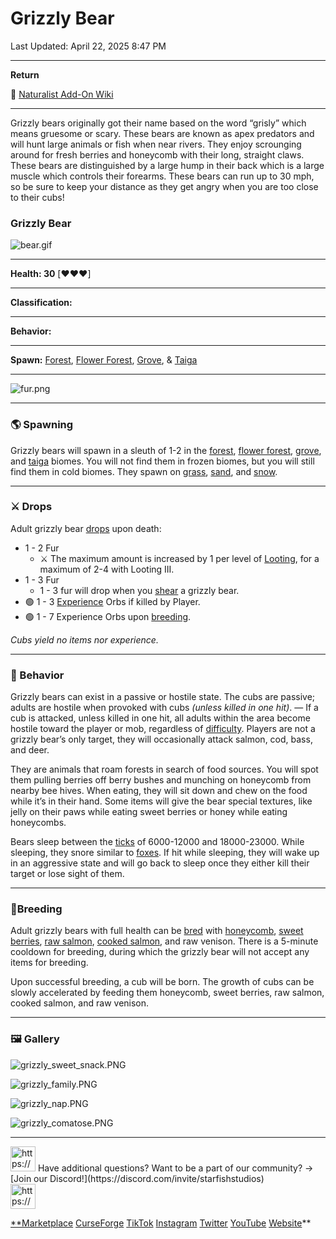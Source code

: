 # Grizzly Bear

Last Updated: April 22, 2025 8:47 PM

---

**Return**

🐻 [Naturalist Add-On Wiki](https://www.notion.so/1a7a9a61c3f1800c8e32e893d6e7f430?pvs=21)

---

Grizzly bears originally got their name based on the word “grisly” which means gruesome or scary. These bears are known as apex predators and will hunt large animals or fish when near rivers. They enjoy scrounging around for fresh berries and honeycomb with their long, straight claws. These bears are distinguished by a large hump in their back which is a large muscle which controls their forearms. These bears can run up to 30 mph, so be sure to keep your distance as they get angry when you are too close to their cubs!

<aside>

### **Grizzly Bear**

![bear.gif](Grizzly%20Bear%201dd816019a9f81ac80e8e0eb9c2243bc/bear.gif)

---

**Health: 30** [♥️♥️♥️]

---

**Classification:** 

---

**Behavior:** 

---

**Spawn:** [Forest](https://minecraft.wiki/w/Forest), [Flower Forest](https://minecraft.wiki/w/Flower_Forest), [Grove](https://minecraft.wiki/w/Grove), & [Taiga](https://minecraft.wiki/w/Taiga)

---

![fur.png](Grizzly%20Bear%201dd816019a9f81ac80e8e0eb9c2243bc/fur.png)

</aside>

---

### 🌎 Spawning

Grizzly bears will spawn in a sleuth of 1-2 in the [forest](https://minecraft.wiki/w/Forest), [flower forest](https://minecraft.wiki/w/Flower_Forest), [grove](https://minecraft.wiki/w/Grove), and [taiga](https://minecraft.wiki/w/Taiga) biomes. You will not find them in frozen biomes, but you will still find them in cold biomes. They spawn on [grass](https://minecraft.fandom.com/wiki/Grass_Block), [sand](https://minecraft.wiki/w/Sand), and [snow](https://minecraft.wiki/w/Snow_Block).

---

### ⚔️ Drops

Adult grizzly bear [drops](https://minecraft.fandom.com/wiki/Drops) upon death:

- 1 - 2 Fur
    - ⚔️ The maximum amount is increased by 1 per level of [Looting](https://minecraft.fandom.com/wiki/Looting), for a maximum of 2-4 with Looting III.
- 1 - 3 Fur
    - 1 - 3 fur will drop when you [shear](https://minecraft.fandom.com/wiki/Shears) a grizzly bear.
- 🟢 1 - 3 [Experience](https://minecraft.fandom.com/wiki/Experience) Orbs if killed by Player.
- 🟢 1 - 7 Experience Orbs upon [breeding](https://minecraft.fandom.com/wiki/Breeding).

*Cubs yield no items nor experience.*

---

### 🧠 Behavior

Grizzly bears can exist in a passive or hostile state. The cubs are passive; adults are hostile when provoked with cubs *(unless killed in one hit‌)*. — If a cub is attacked, unless killed in one hit‌, all adults within the area become hostile toward the player or mob, regardless of [difficulty](https://minecraft.fandom.com/wiki/Difficulty). Players are not a grizzly bear’s only target, they will occasionally attack salmon, cod, bass, and deer.

They are animals that roam forests in search of food sources. You will spot them pulling berries off berry bushes and munching on honeycomb from nearby bee hives. When eating, they will sit down and chew on the food while it’s in their hand. Some items will give the bear special textures, like jelly on their paws while eating sweet berries or honey while eating honeycombs.

Bears sleep between the [ticks](https://minecraft.fandom.com/wiki/Tick) of 6000-12000 and 18000-23000. While sleeping, they snore similar to [foxes](https://minecraft.fandom.com/wiki/Fox). If hit while sleeping, they will wake up in an aggressive state and will go back to sleep once they either kill their target or lose sight of them.

---

### 🥚Breeding

Adult grizzly bears with full health can be [bred](https://minecraft.fandom.com/wiki/Breeding) with [honeycomb](https://minecraft.wiki/w/Honeycomb), [sweet berries](https://minecraft.wiki/w/Sweet_Berries), [raw salmon](https://minecraft.wiki/w/Raw_Salmon), [cooked salmon](https://minecraft.wiki/w/Cooked_Salmon), and raw venison. There is a 5-minute cooldown for breeding, during which the grizzly bear will not accept any items for breeding.

Upon successful breeding, a cub will be born. The growth of cubs can be slowly accelerated by feeding them honeycomb, sweet berries, raw salmon, cooked salmon, and raw venison.

---

### 🖼️ Gallery

![grizzly_sweet_snack.PNG](Grizzly%20Bear%201dd816019a9f81ac80e8e0eb9c2243bc/grizzly_sweet_snack.png)

![grizzly_family.PNG](Grizzly%20Bear%201dd816019a9f81ac80e8e0eb9c2243bc/grizzly_family.png)

![grizzly_nap.PNG](Grizzly%20Bear%201dd816019a9f81ac80e8e0eb9c2243bc/grizzly_nap.png)

![grizzly_comatose.PNG](Grizzly%20Bear%201dd816019a9f81ac80e8e0eb9c2243bc/grizzly_comatose.png)

---

<aside>
<img src="https://www.notion.so/icons/headset_red.svg" alt="https://www.notion.so/icons/headset_red.svg" width="40px" /> Have additional questions? Want to be a part of our community? → [Join our Discord!](https://discord.com/invite/starfishstudios)

</aside>

<aside>
<img src="https://www.notion.so/icons/star_red.svg" alt="https://www.notion.so/icons/star_red.svg" width="40px" />

[**Marketplace](https://www.minecraft.net/en-us/marketplace/creator?name=Starfish%20Studios)      [CurseForge](https://www.curseforge.com/members/starfish_studios/projects)      [TikTok](https://www.tiktok.com/@starfishstudios)      [Instagram](https://www.instagram.com/starfishstudiosinc/)      [Twitter](https://twitter.com/starfishstudios)      [YouTube](https://www.youtube.com/@starfishstudios)      [Website](https://starfish-studios.com/)**

</aside>